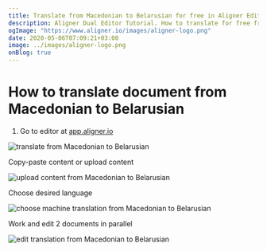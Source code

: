```yaml
---
title: Translate from Macedonian to Belarusian for free in Aligner Editor
description: Aligner Dual Editor Tutorial. How to translate for free from Macedonian to Belarusian. Aligner is multilingual document management platform. 
ogImage: "https://www.aligner.io/images/aligner-logo.png"
date: 2020-05-06T07:09:21+03:00
image: ../images/aligner-logo.png
onBlog: true
---
```


# How to translate document from Macedonian to Belarusian

1. Go to editor at [app.aligner.io](https://app.aligner.io "Aligner App web page")

![translate from Macedonian to Belarusian](../aligner-blank-editor.png "translate from Macedonian to Belarusian")

Copy-paste content or upload content

![upload content from Macedonian to Belarusian](../aligner-uploaded-document.png "upload content from Macedonian to Belarusian")

Choose desired language

![choose machine translation from Macedonian to Belarusian](../aligner-language-dropdown.png "choose machine translation from Macedonian to Belarusian")

Work and edit 2 documents in parallel

![edit translation from Macedonian to Belarusian](../aligner-double-sitded-editor.png "edit translation from Macedonian to Belarusian")


